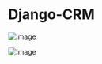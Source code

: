 # Django-CRM

![image](https://github.com/jroberts2124/Django-CRM/assets/61176037/768da251-fa4a-4261-95ac-90d7962df9dc)

![image](https://github.com/jroberts2124/Django-CRM/assets/61176037/6e7cfd9f-a5ca-44d4-9a24-b02313b37b72)

